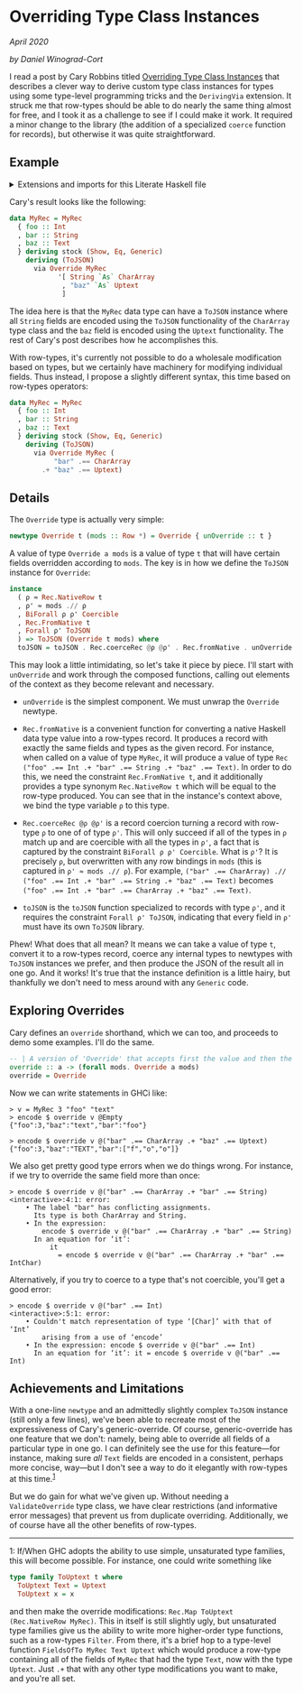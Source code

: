 # Overriding Type Class Instances

_April 2020_

_by Daniel Winograd-Cort_


I read a post by Cary Robbins titled
[Overriding Type Class Instances](http://caryrobbins.com/dev/overriding-type-class-instances-2/)
that describes a clever way to derive custom type class instances for types using
some type-level programming tricks and the `DerivingVia` extension.  It struck me
that row-types should be able to do nearly the same thing almost for free, and I
took it as a challenge to see if I could make it work.  It required a minor change
to the library (the addition of a specialized `coerce` function for records), but
otherwise it was quite straightforward.

## Example

<details class="code-details">

<summary>Extensions and imports for this Literate Haskell file</summary>

```haskell
{-# LANGUAGE DeriveGeneric #-}
{-# LANGUAGE DerivingVia #-}
{-# LANGUAGE OverloadedLabels #-}
{-# LANGUAGE OverloadedStrings #-}
module OverridingTypeClassInstances where

import           Data.Aeson       (ToJSON(..))
import           Data.Char (ord, toUpper)
import           Data.Coerce
import           Data.Row
import           Data.Row.Aeson   ()
import qualified Data.Row.Records as Rec
import           Data.Text (Text)
import qualified Data.Text as Text
import           GHC.Generics     (Generic)

newtype Uptext = Uptext { unUptext :: Text }

instance ToJSON Uptext where
  toJSON = toJSON . Text.toUpper . unUptext

newtype CharArray = CharArray { unCharArray :: String }

instance ToJSON CharArray where
  toJSON = toJSON . map (:[]) . unCharArray
```
</details>

Cary's result looks like the following:

```haskell
data MyRec = MyRec
  { foo :: Int
  , bar :: String
  , baz :: Text
  } deriving stock (Show, Eq, Generic)
    deriving (ToJSON)
      via Override MyRec
            '[ String `As` CharArray
             , "baz" `As` Uptext
             ]
```

The idea here is that the `MyRec` data type can have a `ToJSON` instance where
all `String` fields are encoded using the `ToJSON` functionality of the `CharArray`
type class and the `baz` field is encoded using the `Uptext` functionality.  The
rest of Cary's post describes how he accomplishes this.

With row-types, it's currently not possible to do a wholesale modification based
on types, but we certainly have machinery for modifying individual fields.  Thus
instead, I propose a slightly different syntax, this time based on row-types
operators:

```haskell
data MyRec = MyRec
  { foo :: Int
  , bar :: String
  , baz :: Text
  } deriving stock (Show, Eq, Generic)
    deriving (ToJSON)
      via Override MyRec (
           "bar" .== CharArray
        .+ "baz" .== Uptext)
```

## Details

The `Override` type is actually very simple:

```haskell
newtype Override t (mods :: Row *) = Override { unOverride :: t }
```

A value of type `Override a mods` is a value of type `t` that will have certain
fields overridden according to `mods`.  The key is in how we define the `ToJSON`
instance for `Override`:

```haskell
instance
  ( ρ ≈ Rec.NativeRow t
  , ρ' ≈ mods .// ρ
  , BiForall ρ ρ' Coercible
  , Rec.FromNative t
  , Forall ρ' ToJSON
  ) => ToJSON (Override t mods) where
  toJSON = toJSON . Rec.coerceRec @ρ @ρ' . Rec.fromNative . unOverride
```
This may look a little intimidating, so let's take it piece by piece.  I'll
start with `unOverride` and work through the composed functions, calling out
elements of the context as they become relevant and necessary.

- `unOverride` is the simplest component.  We must unwrap the  `Override` newtype.

- `Rec.fromNative` is a convenient function for converting a native Haskell data
type value into a row-types record.  It produces a record with exactly the same
fields and types as the given record.  For instance, when called on a value of
type `MyRec`, it will produce a value of type
`Rec ("foo" .== Int .+ "bar" .== String .+ "baz" .== Text)`.  In order to do this,
we need the constraint `Rec.FromNative t`, and it additionally provides a type
synonym `Rec.NativeRow t` which will be equal to the row-type produced.   You can
see that in the  instance's context above, we bind the type variable `ρ` to this type.

- `Rec.coerceRec @ρ @ρ'` is a record coercion turning a record with row-type `ρ`
to one of of type `ρ'`.  This will only succeed if all of the types in `ρ` match
up and are coercible with all the types in `ρ'`, a fact that is captured by the
constraint `BiForall ρ ρ' Coercible`.  What is `ρ'`?  It is precisely `ρ`, but
overwritten with any row bindings in `mods` (this is captured in `ρ' ≈ mods .// ρ`).
For example,
`("bar" .== CharArray) .// ("foo" .== Int .+ "bar" .== String .+ "baz" .== Text)`
becomes `("foo" .== Int .+ "bar" .== CharArray .+ "baz" .== Text)`.

- `toJSON` is the `toJSON` function specialized to records with type `ρ'`, and
it requires the constraint `Forall ρ' ToJSON`, indicating that every field in
`ρ'` must have its own `ToJSON` library.

Phew!  What does that all mean?  It means we can take a value of type `t`, convert
it to a row-types record, coerce any internal types to newtypes with `ToJSON` instances
we prefer, and then produce the JSON of the result all in one go.  And it works!
It's true that the instance definition is a little hairy, but thankfully we don't
need to mess around with any `Generic` code.

## Exploring Overrides

Cary defines an `override` shorthand, which we can too, and proceeds to demo
some examples.  I'll do the same.

```haskell
-- | A version of 'Override' that accepts first the value and then the mods type.
override :: a -> (forall mods. Override a mods)
override = Override
```

Now we can write statements in GHCi like:

```
> v = MyRec 3 "foo" "text"
> encode $ override v @Empty
{"foo":3,"baz":"text","bar":"foo"}

> encode $ override v @("bar" .== CharArray .+ "baz" .== Uptext)
{"foo":3,"baz":"TEXT","bar":["f","o","o"]}
```

We also get pretty good type errors when we do things wrong.  For instance, if
we try to override the same field more than once:

```
> encode $ override v @("bar" .== CharArray .+ "bar" .== String)
<interactive>:4:1: error:
    • The label "bar" has conflicting assignments.
      Its type is both CharArray and String.
    • In the expression:
        encode $ override v @("bar" .== CharArray .+ "bar" .== String)
      In an equation for ‘it’:
          it
            = encode $ override v @("bar" .== CharArray .+ "bar" .== IntChar)
```

Alternatively, if you try to coerce to a type that's not coercible, you'll get
a good error:

```
> encode $ override v @("bar" .== Int)
<interactive>:5:1: error:
    • Couldn't match representation of type ‘[Char]’ with that of ‘Int’
        arising from a use of ‘encode’
    • In the expression: encode $ override v @("bar" .== Int)
      In an equation for ‘it’: it = encode $ override v @("bar" .== Int)
```

## Achievements and Limitations

With a one-line `newtype` and an admittedly slightly complex `ToJSON` instance
(still only a few lines), we've been able to recreate most of the expressiveness
of Cary's generic-override.  Of course, generic-override has one feature that we
don't: namely, being able to override all fields of a particular type in one go.
I can definitely see the use for this feature—for instance, making sure _all_
`Text` fields are encoded in a consistent, perhaps more concise, way—but I don't
see a way to do it elegantly with row-types at this time.<sup>[1](#myfootnote1)</sup>

But we do gain for what we've given up.  Without needing a `ValidateOverride`
type class, we have clear restrictions (and informative error messages) that
prevent us from duplicate overriding.  Additionally, we of course have all the
other benefits of row-types.

---

<a name="myfootnote1">1</a>: If/When GHC adopts the ability to use simple, unsaturated
type families, this will become possible.  For instance, one could write something like
```haskell
type family ToUptext t where
  ToUptext Text = Uptext
  ToUptext x = x
```
and then make the override modifications: `Rec.Map ToUptext (Rec.NativeRow MyRec)`.
This in itself is still slightly ugly, but unsaturated type families give us the
ability to write more higher-order type functions, such as a row-types `Filter`.
From there, it's a brief hop to a type-level function `FieldsOfTo MyRec Text Uptext`
which would produce a row-type containing all of the fields of `MyRec` that had
the type `Text`, now with the type `Uptext`.  Just `.+` that with any other
type modifications you want to make, and you're all set.
